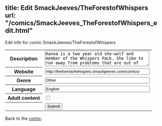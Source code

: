 title: Edit SmackJeeves/TheForestofWhispers
url: "/comics/SmackJeeves_TheForestofWhispers_edit.html"
---
Edit info for comic SmackJeeves/TheForestofWhispers

<form name="comic" action="http://gaepostmail.appspot.com/comic/" method="post">
<table class="comicinfo">
<tr>
<th>Description</th><td><textarea name="description" cols="40" rows="3">Kanna is a two year old she-wolf and member of the Whispers Pack. She like to run away from problems that are out of her control or hide behind someone. But this time, not even her best friend, Caleb a young wolf that seems to be in love with her, may no longer be able to save Kanna from the problems that are about to come. When a old and evil force is about to awake and just a shy and small wolf like Kanna has the power to stop it, everything will be lost? Or there will be a chance for salvation? UPDATES EVERY WEEKEND!</textarea></td>
</tr>
<tr>
<th>Website</th><td><input type="text" name="url" value="http://theforestofwhispers.smackjeeves.com/comics/" size="40"/></td>
</tr>
<tr>
<th>Genre</th><td><input type="text" name="genre" value="Other" size="40"/></td>
</tr>
<tr>
<th>Language</th><td><input type="text" name="language" value="English" size="40"/></td>
</tr>
<tr>
<th>Adult content</th><td><input type="checkbox" name="adult" value="adult" /></td>
</tr>
<tr>
<th></th><td>
<input type="hidden" name="comic" value="SmackJeeves_TheForestofWhispers" />
<input type="submit" name="submit" value="Submit" />
</td>
</tr>
</table>
</form>

Back to the [comic](SmackJeeves_TheForestofWhispers.html).
